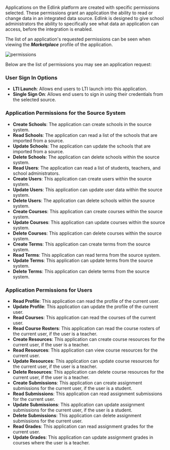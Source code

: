 Applications on the Edlink platform are created with specific permissions selected. These permissions grant an application the ability to read or change data in an integrated data source. Edlink is designed to give school administrators the ability to specifically see what data an application can access, before the integration is enabled.

The list of an application's requested permissions can be seen when viewing the ***Marketplace*** profile of the application.

![permissions](https://edlink.github.io/docs/media/dashboard/dev/application-permissions-school.jpg)

Below are the list of permissions you may see an application request:

### User Sign In Options
- **LTI Launch**: Allows end users to LTI launch into this application.
- **Single Sign On**: Allows end users to sign in using their credentials from the selected source.

### Application Permissions for the Source System
- **Create Schools**: The application can create schools in the source system.
- **Read Schools**: The application can read a list of the schools that are imported from a source.
- **Update Schools**: The application can update the schools that are imported from a source.
- **Delete Schools**: The application can delete schools within the source system.
- **Read Users**: The application can read a list of students, teachers, and school administrators.
- **Create Users**: This application can create users within the source system.
- **Update Users**: This application can update user data within the source system.
- **Delete Users**: The application can delete schools within the source system.
- **Create Courses**: This application can create courses within the source system.
- **Update Courses**: This application can update courses within the source system.
- **Delete Courses**: This application can delete courses within the source system.
- **Create Terms**: This application can create terms from the source system.
- **Read Terms**: This application can read terms from the source system.
- **Update Terms**: This application can update terms from the source system.
- **Delete Terms**: This application can delete terms from the source system.

### Application Permissions for Users
- **Read Profile**: This application can read the profile of the current user.
- **Update Profile**: This application can update the profile of the current user.
- **Read Courses**: This application can read the courses of the current user.
- **Read Course Rosters**: This application can read the course rosters of the current user, if the user is a teacher.
- **Create Resources**: This application can create course resources for the current user, if the user is a teacher.
- **Read Resources**: This application can view course resources for the current user.
- **Update Resources**: This application can update course resources for the current user, if the user is a teacher.
- **Delete Resources**: This application can delete course resources for the current user, if the user is a teacher.
- **Create Submissions**: This application can create assignment submissions for the current user, if the user is a student.
- **Read Submissions**: This application can read assignment submissions for the current user.
- **Update Submissions**: This application can update assignment submissions for the current user, if the user is a student.
- **Delete Submissions**: This application can delete assignment submissions for the current user.
- **Read Grades**: This application can read assignment grades for the current user.
- **Update Grades**: This application can update assignment grades in courses where the user is a teacher.
